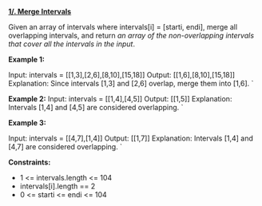 [**1/. Merge Intervals**](https://leetcode.com/problems/merge-intervals)

Given an array of intervals where intervals\[i\] = \[starti, endi\], merge all overlapping intervals, and return *an array of the non-overlapping intervals that cover all the intervals in the input*.

**Example 1:**

Input: intervals = [[1,3],[2,6],[8,10],[15,18]] Output: [[1,6],[8,10],[15,18]] Explanation: Since intervals [1,3] and [2,6] overlap, merge them into [1,6]. `

**Example 2:**
Input: intervals = [[1,4],[4,5]] Output: [[1,5]] Explanation: Intervals [1,4] and [4,5] are considered overlapping. `

**Example 3:**

Input: intervals = [[4,7],[1,4]] Output: [[1,7]] Explanation: Intervals [1,4] and [4,7] are considered overlapping. `

**Constraints:**

- 1 <= intervals.length <= 104
- intervals\[i\].length == 2
- 0 <= starti <= endi <= 104
